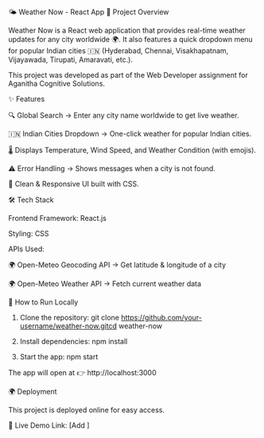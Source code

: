 🌤️ Weather Now - React App
📌 Project Overview

Weather Now is a React web application that provides real-time weather updates for any city worldwide 🌍.
It also features a quick dropdown menu for popular Indian cities 🇮🇳 (Hyderabad, Chennai, Visakhapatnam, Vijayawada, Tirupati, Amaravati, etc.).

This project was developed as part of the Web Developer assignment for Aganitha Cognitive Solutions.

✨ Features

🔍 Global Search → Enter any city name worldwide to get live weather.

🇮🇳 Indian Cities Dropdown → One-click weather for popular Indian cities.

🌡️ Displays Temperature, Wind Speed, and Weather Condition (with emojis).

⚠️ Error Handling → Shows messages when a city is not found.

🎨 Clean & Responsive UI built with CSS.

🛠️ Tech Stack

Frontend Framework: React.js

Styling: CSS

APIs Used:

🌍 Open-Meteo Geocoding API → Get latitude & longitude of a city

🌍 Open-Meteo Weather API → Fetch current weather data

🚀 How to Run Locally

1. Clone the repository:
git clone https://github.com/your-username/weather-now.gitcd weather-now

2. Install dependencies:
npm install

3. Start the app:
npm start

The app will open at 👉 http://localhost:3000

🌍 Deployment

This project is deployed online for easy access.

🔗 Live Demo Link: [Add ]
